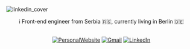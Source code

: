 ![linkedin_cover](https://user-images.githubusercontent.com/2598782/159176974-8936c30c-33d0-4820-80b6-f84f3b73b163.png)

<div align="center">
  ℹ️ Front-end engineer from Serbia 🇷🇸, currently living in Berlin 🇩🇪
</div>
<br>
<div align="center">
  
  [![PersonalWebsite](https://img.shields.io/badge/website-000000?style=for-the-badge&logo=About.me&logoColor=white)](https://www.miloradfilipovic.net/)
  [![Gmail](https://img.shields.io/badge/Gmail-D14836?style=for-the-badge&logo=gmail&logoColor=white)](mailto:milorad.filipovic19@gmail.com)
  [![LinkedIn](https://img.shields.io/badge/linkedin-%230077B5.svg?style=for-the-badge&logo=linkedin&logoColor=white)](https://www.linkedin.com/in/milorad-filipovi%C4%87-47188882/)

</div>

